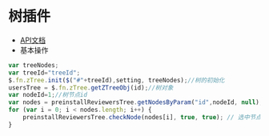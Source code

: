 # 树插件
+ [API文档](http://www.treejs.cn/v3/api.php)
+ 基本操作
```js
var treeNodes;
var treeId="treeId";
$.fn.zTree.init($("#"+treeId),setting, treeNodes);//树的初始化 
usersTree = $.fn.zTree.getZTreeObj(id);//树对象
var nodeId=1;//树节点id
var nodes = preinstallReviewersTree.getNodesByParam("id",nodeId, null);//通过节点id获取节点
for (var i = 0; i < nodes.length; i++) {
    preinstallReviewersTree.checkNode(nodes[i], true, true); // 选中节点
}
```
